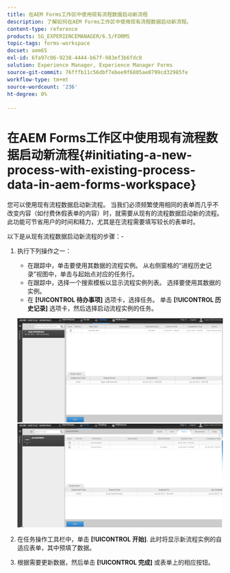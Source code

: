 ```yaml
---
title: 在AEM Forms工作区中使用现有流程数据启动新流程
description: 了解如何在AEM Forms工作区中使用现有流程数据启动新流程。
content-type: reference
products: SG_EXPERIENCEMANAGER/6.5/FORMS
topic-tags: forms-workspace
docset: aem65
exl-id: 6fa97c06-9238-4444-b67f-983ef3b6fdc8
solution: Experience Manager, Experience Manager Forms
source-git-commit: 76fffb11c56dbf7ebee9f6805ae0799cd32985fe
workflow-type: tm+mt
source-wordcount: '236'
ht-degree: 0%

---
```


# 在AEM Forms工作区中使用现有流程数据启动新流程{#initiating-a-new-process-with-existing-process-data-in-aem-forms-workspace}

您可以使用现有流程数据启动新流程。 当我们必须频繁使用相同的表单而几乎不改变内容（如付费休假表单的内容）时，就需要从现有的流程数据启动新的流程。 此功能可节省用户的时间和精力，尤其是在流程需要填写较长的表单时。

以下是从现有流程数据启动新流程的步骤：-

1. 执行下列操作之一：

   * 在跟踪中，单击要使用其数据的流程实例。 从右侧窗格的“进程历史记录”视图中，单击与起始点对应的任务行。
   * 在跟踪中，选择一个搜索模板以显示流程实例列表。 选择要使用其数据的实例。
   * 在 **[!UICONTROL 待办事项]** 选项卡，选择任务。 单击 **[!UICONTROL 历史记录]** 选项卡，然后选择启动流程实例的任务。

   ![选择任务](assets/start3_new.png) ![选择任务](assets/start1_new.png)

1. 在任务操作工具栏中，单击 **[!UICONTROL 开始]**. 此时将显示新流程实例的自适应表单，其中预填了数据。

1. 根据需要更新数据，然后单击 **[!UICONTROL 完成]** 或表单上的相应按钮。
